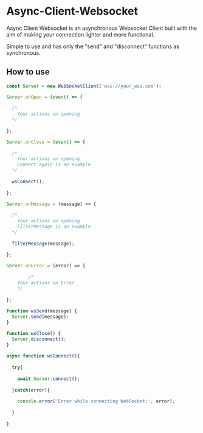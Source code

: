 # Async-Client-Websocket
Async Client Websocket is an asynchronous Websocket Client built with the aim of making your connection lighter and more functional.

Simple to use and has only the "send" and "disconnect" functions as synchronous.

## How to use

```javascript
const Server = new WebSocketClient('wss://your_wss.com');

Server.onOpen = (event) => {
		
  /*
    Your actions on opening
  */
		
};

Server.onClose = (event) => {
		
  /*
    Your actions on opening
    Connect again is an example
  */
    
  wsConnect();
		
};

Server.onMessage = (message) => {
		
  /*
    Your actions on opening
    FilterMessage is an example
  */
  
  filterMessage(message);
		
};

Server.onError = (error) => {
		
		/*
    Your actions on Error
    */
		
};
	
function wsSend(message) {
  Server.send(message);
}

function wsClose() {
  Server.disconnect();
}
	
async function wsConnect(){
	 
  try{
    
    await Server.connect();
		
  }catch(error){
		
    console.error('Error while connecting WebSocket:', error);
		
  }
		
}
```
